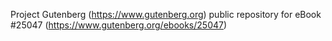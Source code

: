 Project Gutenberg (https://www.gutenberg.org) public repository for eBook #25047 (https://www.gutenberg.org/ebooks/25047)

